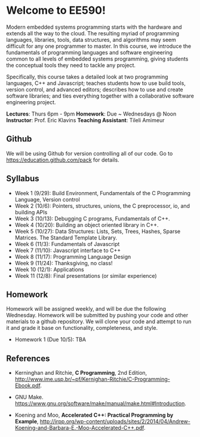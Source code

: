 # Welcome to EE590!

Modern embedded systems programming starts with the hardware and extends all the way to the cloud. The resulting myriad of programming languages, libraries, tools, data structures, and algorithms may seem difficult for any one programmer to master. In this course, we introduce the fundamentals of programming languages and software engineering common to all levels of embedded systems programming, giving students the conceptual tools they need to tackle any project.

Specifically, this course takes a detailed look at two programming languages, C++ and Javascript; teaches students how to use build tools, version control, and advanced editors; describes how to use and create software libraries; and ties everything together with a collaborative software engineering project.

**Lectures**: Thurs 6pm - 9pm
**Homework**: Due ~ Wednesdays @ Noon
**Instructor**: Prof. Eric Klavins 
**Teaching Assistant**: Tileli Amimeur

## Github

We will be using Github for version controlling all of our code. Go to https://education.github.com/pack for details.

## Syllabus

* Week 1 (9/29): Build Environment, Fundamentals of the C Programming Language, Version control
* Week 2 (10/6): Pointers, structures, unions, the C preprocessor, io, and building APIs
* Week 3 (10/13): Debugging C programs, Fundamentals of C++.
* Week 4 (10/20): Building an object oriented library in C++.
* Week 5 (10/27): Data Structures: Lists, Sets, Trees, Hashes, Sparse Matrices. The Standard Template Library.
* Week 6 (11/3): Fundamentals of Javascript
* Week 7 (11/10): Javascript interface to C++
* Week 8 (11/17): Programming Language Design
* Week 9 (11/24): Thanksgiving, no class!
* Week 10 (12/1): Applications
* Week 11 (12/8): Final presentations (or similar experience)

## Homework

Homework will be assigned weekly, and will be due the following Wednesday. Homework will be submitted by pushing your code and other materials to a github repository. We will clone your code and attempt to run it and grade it base on functionality, completeness, and style.

* Homework 1 (Due 10/5): TBA

## References

* Kerninghan and Ritchie, **C Programming**, 2nd Edition, http://www.ime.usp.br/~pf/Kernighan-Ritchie/C-Programming-Ebook.pdf.

* GNU Make. https://www.gnu.org/software/make/manual/make.html#Introduction.

* Koening and Moo, **Accelerated C++: Practical Programming by Example**, http://irpp.org/wp-content/uploads/sites/2/2014/04/Andrew-Koening-and-Barbara-E.-Moo-Accelerated-C++.pdf. 
